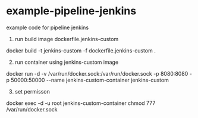 # example-pipeline-jenkins
example code for pipeline jenkins


1. run build image dockerfile.jenkins-custom

docker build -t jenkins-custom -f dockerfile.jenkins-custom .


2. run container using jenkins-custom image 

docker run -d -v /var/run/docker.sock:/var/run/docker.sock -p 8080:8080 -p 50000:50000  --name jenkins-custom-container jenkins-custom

3. set permisson

docker exec -d -u root jenkins-custom-container chmod 777 /var/run/docker.sock
